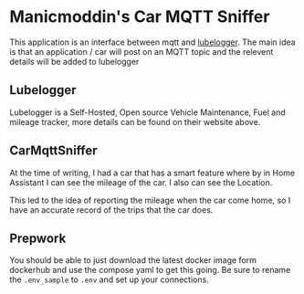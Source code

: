 # Manicmoddin's Car MQTT Sniffer

This application is an interface between mqtt and [lubelogger](https://lubelogger.com/).
The main idea is that an application / car will post on an MQTT topic and the relevent details will be added to lubelogger

## Lubelogger

Lubelogger is a Self-Hosted, Open source Vehicle Maintenance, Fuel and mileage tracker, more details can be found on their website above.

## CarMqttSniffer

At the time of writing, I had a car that has a smart feature where by in Home Assistant I can see the mileage of the car. I also can see the Location.

This led to the idea of reporting the mileage when  the car come home, so I have an accurate record of the trips that the car does.

## Prepwork

You should be able to just download the latest docker image form dockerhub and use the compose yaml to get this going. Be sure to rename the `.env_sample` to `.env` and set up your connections. 